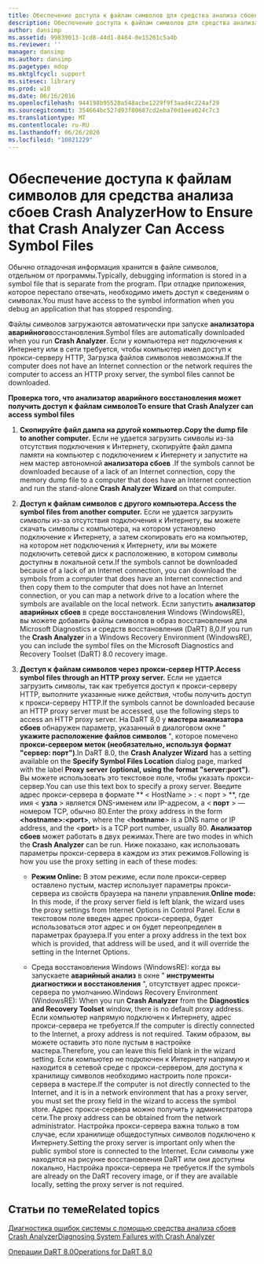 ```yaml
---
title: Обеспечение доступа к файлам символов для средства анализа сбоев Crash Analyzer
description: Обеспечение доступа к файлам символов для средства анализа сбоев Crash Analyzer
author: dansimp
ms.assetid: 99839013-1cd8-44d1-8484-0e15261c5a4b
ms.reviewer: ''
manager: dansimp
ms.author: dansimp
ms.pagetype: mdop
ms.mktglfcycl: support
ms.sitesec: library
ms.prod: w10
ms.date: 06/16/2016
ms.openlocfilehash: 944198b95528a548acbe1229f9f3aad4c224af29
ms.sourcegitcommit: 354664bc527d93f80687cd2eba70d1eea024c7c3
ms.translationtype: MT
ms.contentlocale: ru-RU
ms.lasthandoff: 06/26/2020
ms.locfileid: "10821229"
---
```

# <span data-ttu-id="61ba9-103">Обеспечение доступа к файлам символов для средства анализа сбоев Crash Analyzer</span><span class="sxs-lookup"><span data-stu-id="61ba9-103">How to Ensure that Crash Analyzer Can Access Symbol Files</span></span>


<span data-ttu-id="61ba9-104">Обычно отладочная информация хранится в файле символов, отдельном от программы.</span><span class="sxs-lookup"><span data-stu-id="61ba9-104">Typically, debugging information is stored in a symbol file that is separate from the program.</span></span> <span data-ttu-id="61ba9-105">При отладке приложения, которое перестало отвечать, необходимо иметь доступ к сведениям о символах.</span><span class="sxs-lookup"><span data-stu-id="61ba9-105">You must have access to the symbol information when you debug an application that has stopped responding.</span></span>

<span data-ttu-id="61ba9-106">Файлы символов загружаются автоматически при запуске **анализатора аварийного**восстановления.</span><span class="sxs-lookup"><span data-stu-id="61ba9-106">Symbol files are automatically downloaded when you run **Crash Analyzer**.</span></span> <span data-ttu-id="61ba9-107">Если у компьютера нет подключения к Интернету или в сети требуется, чтобы компьютер имел доступ к прокси-серверу HTTP, Загрузка файлов символов невозможна.</span><span class="sxs-lookup"><span data-stu-id="61ba9-107">If the computer does not have an Internet connection or the network requires the computer to access an HTTP proxy server, the symbol files cannot be downloaded.</span></span>

**<span data-ttu-id="61ba9-108">Проверка того, что анализатор аварийного восстановления может получить доступ к файлам символов</span><span class="sxs-lookup"><span data-stu-id="61ba9-108">To ensure that Crash Analyzer can access symbol files</span></span>**

1.  **<span data-ttu-id="61ba9-109">Скопируйте файл дампа на другой компьютер.</span><span class="sxs-lookup"><span data-stu-id="61ba9-109">Copy the dump file to another computer.</span></span>** <span data-ttu-id="61ba9-110">Если не удается загрузить символы из-за отсутствия подключения к Интернету, скопируйте файл дампа памяти на компьютер с подключением к Интернету и запустите на нем мастер автономной **анализатора сбоев** .</span><span class="sxs-lookup"><span data-stu-id="61ba9-110">If the symbols cannot be downloaded because of a lack of an Internet connection, copy the memory dump file to a computer that does have an Internet connection and run the stand-alone **Crash Analyzer Wizard** on that computer.</span></span>

2.  **<span data-ttu-id="61ba9-111">Доступ к файлам символов с другого компьютера.</span><span class="sxs-lookup"><span data-stu-id="61ba9-111">Access the symbol files from another computer.</span></span>** <span data-ttu-id="61ba9-112">Если не удается загрузить символы из-за отсутствия подключения к Интернету, вы можете скачать символы с компьютера, на котором установлено подключение к Интернету, а затем скопировать его на компьютер, на котором нет подключения к Интернету, или вы можете подключить сетевой диск к расположению, в котором символы доступны в локальной сети.</span><span class="sxs-lookup"><span data-stu-id="61ba9-112">If the symbols cannot be downloaded because of a lack of an Internet connection, you can download the symbols from a computer that does have an Internet connection and then copy them to the computer that does not have an Internet connection, or you can map a network drive to a location where the symbols are available on the local network.</span></span> <span data-ttu-id="61ba9-113">Если запустить **анализатор аварийных сбоев** в среде восстановления Windows (WindowsRE), вы можете добавить файлы символов в образ восстановления для Microsoft Diagnostics и средств восстановления (DaRT) 8,0.</span><span class="sxs-lookup"><span data-stu-id="61ba9-113">If you run the **Crash Analyzer** in a Windows Recovery Environment (WindowsRE), you can include the symbol files on the Microsoft Diagnostics and Recovery Toolset (DaRT) 8.0 recovery image.</span></span>

3.  **<span data-ttu-id="61ba9-114">Доступ к файлам символов через прокси-сервер HTTP.</span><span class="sxs-lookup"><span data-stu-id="61ba9-114">Access symbol files through an HTTP proxy server.</span></span>** <span data-ttu-id="61ba9-115">Если не удается загрузить символы, так как требуется доступ к прокси-серверу HTTP, выполните указанные ниже действия, чтобы получить доступ к прокси-серверу HTTP.</span><span class="sxs-lookup"><span data-stu-id="61ba9-115">If the symbols cannot be downloaded because an HTTP proxy server must be accessed, use the following steps to access an HTTP proxy server.</span></span> <span data-ttu-id="61ba9-116">На DaRT 8,0 у **мастера анализатора сбоев** обнаружен параметр, указанный в диалоговом окне " **укажите расположение файлов символов** ", которое помечено **прокси-сервером меток (необязательно, используя формат "сервер: порт")**.</span><span class="sxs-lookup"><span data-stu-id="61ba9-116">In DaRT 8.0, the **Crash Analyzer Wizard** has a setting available on the **Specify Symbol Files Location** dialog page, marked with the label **Proxy server (optional, using the format "server:port")**.</span></span> <span data-ttu-id="61ba9-117">Вы можете использовать это текстовое поле, чтобы указать прокси-сервер.</span><span class="sxs-lookup"><span data-stu-id="61ba9-117">You can use this text box to specify a proxy server.</span></span> <span data-ttu-id="61ba9-118">Введите адрес прокси-сервера в формате \*\* &lt; HostName &gt; : &lt; порт &gt; \*\*, где имя &lt; **узла** &gt; является DNS-именем или IP-адресом, а &lt; **порт** &gt; — номером TCP, обычно 80.</span><span class="sxs-lookup"><span data-stu-id="61ba9-118">Enter the proxy address in the form **&lt;hostname&gt;:&lt;port&gt;**, where the &lt;**hostname**&gt; is a DNS name or IP address, and the &lt;**port**&gt; is a TCP port number, usually 80.</span></span> <span data-ttu-id="61ba9-119">**Анализатор сбоев** может работать в двух режимах.</span><span class="sxs-lookup"><span data-stu-id="61ba9-119">There are two modes in which the **Crash Analyzer** can be run.</span></span> <span data-ttu-id="61ba9-120">Ниже показано, как использовать параметры прокси-сервера в каждом из этих режимов.</span><span class="sxs-lookup"><span data-stu-id="61ba9-120">Following is how you use the proxy setting in each of these modes:</span></span>

    -   <span data-ttu-id="61ba9-121">**Режим Online:** В этом режиме, если поле прокси-сервер оставлено пустым, мастер использует параметры прокси-сервера из свойств браузера на панели управления.</span><span class="sxs-lookup"><span data-stu-id="61ba9-121">**Online mode:** In this mode, if the proxy server field is left blank, the wizard uses the proxy settings from Internet Options in Control Panel.</span></span> <span data-ttu-id="61ba9-122">Если в текстовом поле введен адрес прокси-сервера, будет использоваться этот адрес и он будет переопределен в параметрах браузера.</span><span class="sxs-lookup"><span data-stu-id="61ba9-122">If you enter a proxy address in the text box which is provided, that address will be used, and it will override the setting in the Internet Options.</span></span>

    -   <span data-ttu-id="61ba9-123">Среда восстановления Windows (WindowsRE): когда вы запускаете **аварийный анализ** в окне " **инструменты диагностики и восстановления** ", отсутствует адрес прокси-сервера по умолчанию.</span><span class="sxs-lookup"><span data-stu-id="61ba9-123">Windows Recovery Environment (WindowsRE): When you run **Crash Analyzer** from the **Diagnostics and Recovery Toolset** window, there is no default proxy address.</span></span> <span data-ttu-id="61ba9-124">Если компьютер напрямую подключен к Интернету, адрес прокси-сервера не требуется.</span><span class="sxs-lookup"><span data-stu-id="61ba9-124">If the computer is directly connected to the Internet, a proxy address is not required.</span></span> <span data-ttu-id="61ba9-125">Таким образом, вы можете оставить это поле пустым в настройке мастера.</span><span class="sxs-lookup"><span data-stu-id="61ba9-125">Therefore, you can leave this field blank in the wizard setting.</span></span> <span data-ttu-id="61ba9-126">Если компьютер не подключен к Интернету напрямую и находится в сетевой среде с прокси-сервером, для доступа к хранилищу символов необходимо настроить поле прокси-сервера в мастере.</span><span class="sxs-lookup"><span data-stu-id="61ba9-126">If the computer is not directly connected to the Internet, and it is in a network environment that has a proxy server, you must set the proxy field in the wizard to access the symbol store.</span></span> <span data-ttu-id="61ba9-127">Адрес прокси-сервера можно получить у администратора сети.</span><span class="sxs-lookup"><span data-stu-id="61ba9-127">The proxy address can be obtained from the network administrator.</span></span> <span data-ttu-id="61ba9-128">Настройка прокси-сервера важна только в том случае, если хранилище общедоступных символов подключено к Интернету.</span><span class="sxs-lookup"><span data-stu-id="61ba9-128">Setting the proxy server is important only when the public symbol store is connected to the Internet.</span></span> <span data-ttu-id="61ba9-129">Если символы уже находятся на рисунке восстановления DaRT или они доступны локально, Настройка прокси-сервера не требуется.</span><span class="sxs-lookup"><span data-stu-id="61ba9-129">If the symbols are already on the DaRT recovery image, or if they are available locally, setting the proxy server is not required.</span></span>

## <span data-ttu-id="61ba9-130">Статьи по теме</span><span class="sxs-lookup"><span data-stu-id="61ba9-130">Related topics</span></span>


[<span data-ttu-id="61ba9-131">Диагностика ошибок системы с помощью средства анализа сбоев Crash Analyzer</span><span class="sxs-lookup"><span data-stu-id="61ba9-131">Diagnosing System Failures with Crash Analyzer</span></span>](diagnosing-system-failures-with-crash-analyzer--dart-8.md)

[<span data-ttu-id="61ba9-132">Операции DaRT 8.0</span><span class="sxs-lookup"><span data-stu-id="61ba9-132">Operations for DaRT 8.0</span></span>](operations-for-dart-80-dart-8.md)

 

 





